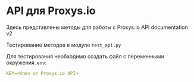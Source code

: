 # API для Proxys.io

Здесь представлены методы для работы с Proxys.io API documentation v2

Тестирование методов в модуле `test_api.py`

Для тестирования необходимо создать файл  с переменными окружения`.env`:

```yaml
KEY=<Ключ от Proxys.io API>

```
